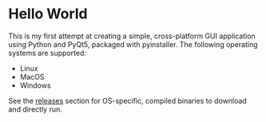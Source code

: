 # Hello World

This is my first attempt at creating a simple, cross-platform GUI application using Python and PyQt5, packaged with pyinstaller. The following operating systems are supported:

- Linux
- MacOS
- Windows

See the [releases](https://github.com/warelock2/hello_world/releases) section for OS-specific, compiled binaries to download and directly run.
